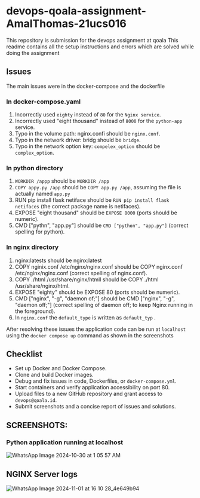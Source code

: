 # devops-qoala-assignment-AmalThomas-21ucs016

This repository is submission for the devops assignment at qoala This readme contains all the setup instructions and errors which are solved while doing the assignment 

## Issues 

The main issues were in the docker-compose and the dockerfile

### In docker-compose.yaml 
1. Incorrectly used `eighty` instead of `80` for the `Nginx service`.
2. Incorrectly used "eight thousand" instead of `8000` for the `python-app` service.
3. Typo in the volume path: nginx.confi should be `nginx.conf`.
4. Typo in the network driver: bridg should be `bridge`.
5. Typo in the network option key: `compelex_option` should be `complex_option`.

### In python directory 
1. `WORKDIR /appp` should be `WORKDIR /app`
2. `COPY appy.py /app` should be `COPY app.py /app`, assuming the file is actually named `app.py`
3. RUN pip install flask netiface should be `RUN pip install flask netifaces` (the correct package name is netifaces).
4. EXPOSE "eight thousand" should be `EXPOSE 8000` (ports should be numeric).
5. CMD ["pythn", "app.py"] should be `CMD ["python", "app.py"]` (correct spelling for python).

### In nginx directory
1. nginx:latests should be nginx:latest
2. COPY nginix.conf /etc/nginx/nginx.conf should be COPY nginx.conf /etc/nginx/nginx.conf (correct spelling of nginx.conf).
3. COPY ./html /usr/share/nginx/htmll should be COPY ./html /usr/share/nginx/html.
4. EXPOSE "eighty" should be EXPOSE 80 (ports should be numeric).
5. CMD ["nginx", "-g", "daemon of;"] should be CMD ["nginx", "-g", "daemon off;"] (correct spelling of daemon off; to keep Nginx running in the foreground).
6. In `nginx.conf` the `default_type` is written as `default_typ` .


After resolving these issues the application code can be run at `localhost` using the `docker compose up` command as shown in the screenshots 


## Checklist 
- Set up Docker and Docker Compose.
- Clone and build Docker images.
- Debug and fix issues in code, Dockerfiles, or `docker-compose.yml`.
- Start containers and verify application accessibility on port 80.
- Upload files to a new GitHub repository and grant access to `devops@qoala.id`.
- Submit screenshots and a concise report of issues and solutions.

## SCREENSHOTS:

### Python application running at localhost 

![WhatsApp Image 2024-10-30 at 1 05 57 AM](https://github.com/user-attachments/assets/20a0c54e-fb29-4275-bdf4-1e4534ac556a)

## NGINX Server logs
![WhatsApp Image 2024-11-01 at 16 10 28_4e649b94](https://github.com/user-attachments/assets/b0e73bf0-ca2c-4436-a412-a4f0f622aa85)


